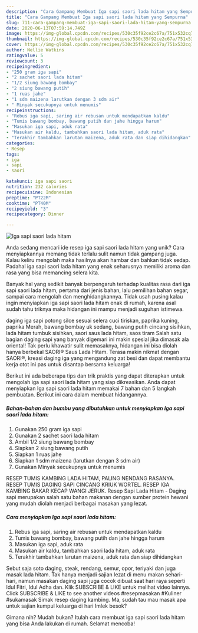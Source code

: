 ```yaml
---
description: "Cara Gampang Membuat Iga sapi saori lada hitam yang Sempurna"
title: "Cara Gampang Membuat Iga sapi saori lada hitam yang Sempurna"
slug: 711-cara-gampang-membuat-iga-sapi-saori-lada-hitam-yang-sempurna
date: 2020-06-13T07:59:14.749Z
image: https://img-global.cpcdn.com/recipes/530c35f92ce2c67a/751x532cq70/iga-sapi-saori-lada-hitam-foto-resep-utama.jpg
thumbnail: https://img-global.cpcdn.com/recipes/530c35f92ce2c67a/751x532cq70/iga-sapi-saori-lada-hitam-foto-resep-utama.jpg
cover: https://img-global.cpcdn.com/recipes/530c35f92ce2c67a/751x532cq70/iga-sapi-saori-lada-hitam-foto-resep-utama.jpg
author: Nellie Watkins
ratingvalue: 5
reviewcount: 3
recipeingredient:
- "250 gram iga sapi"
- "2 sachet saori lada hitam"
- "1/2 siung bawang bombay"
- "2 siung bawang putih"
- "1 ruas jahe"
- "1 sdm maizena larutkan dengan 3 sdm air"
- " Minyak secukupnya untuk menumis"
recipeinstructions:
- "Rebus iga sapi, saring air rebusan untuk mendapatkan kaldu"
- "Tumis bawang bombay, bawang putih dan jahe hingga harum"
- "Masukan iga sapi, aduk rata"
- "Masukan air kaldu, tambahkan saori lada hitam, aduk rata"
- "Terakhir tambahkan larutan maizena, aduk rata dan siap dihidangkan"
categories:
- Resep
tags:
- iga
- sapi
- saori

katakunci: iga sapi saori 
nutrition: 232 calories
recipecuisine: Indonesian
preptime: "PT22M"
cooktime: "PT40M"
recipeyield: "3"
recipecategory: Dinner

---
```



![Iga sapi saori lada hitam](https://img-global.cpcdn.com/recipes/530c35f92ce2c67a/751x532cq70/iga-sapi-saori-lada-hitam-foto-resep-utama.jpg)

Anda sedang mencari ide resep iga sapi saori lada hitam yang unik? Cara menyiapkannya memang tidak terlalu sulit namun tidak gampang juga. Kalau keliru mengolah maka hasilnya akan hambar dan bahkan tidak sedap. Padahal iga sapi saori lada hitam yang enak seharusnya memiliki aroma dan rasa yang bisa memancing selera kita.

Banyak hal yang sedikit banyak berpengaruh terhadap kualitas rasa dari iga sapi saori lada hitam, pertama dari jenis bahan, lalu pemilihan bahan segar, sampai cara mengolah dan menghidangkannya. Tidak usah pusing kalau ingin menyiapkan iga sapi saori lada hitam enak di rumah, karena asal sudah tahu triknya maka hidangan ini mampu menjadi suguhan istimewa.

daging iga sapi potong silce sesuai selera cuci tiriskan, paprika kuning, paprika Merah, bawang bombay uk sedang, bawang putih cincang sisihkan, lada hitam tumbuk sisihkan, saori saus lada hitam, saos tiram Salah satu bagian daging sapi yang banyak digemari ini makin spesial jika dimasak ala oriental! Tak perlu khawatir sulit memasaknya, hidangan ini bisa diolah hanya berbekal SAORI® Saus Lada Hitam. Terasa makin nikmat dengan SAORI®, kreasi daging iga yang mengandung zat besi dan dapat membantu kerja otot ini pas untuk disantap bersama keluarga!


Berikut ini ada beberapa tips dan trik praktis yang dapat diterapkan untuk mengolah iga sapi saori lada hitam yang siap dikreasikan. Anda dapat menyiapkan Iga sapi saori lada hitam memakai 7 bahan dan 5 langkah pembuatan. Berikut ini cara dalam membuat hidangannya.

<!--inarticleads1-->

##### Bahan-bahan dan bumbu yang dibutuhkan untuk menyiapkan Iga sapi saori lada hitam:

1. Gunakan 250 gram iga sapi
1. Gunakan 2 sachet saori lada hitam
1. Ambil 1/2 siung bawang bombay
1. Siapkan 2 siung bawang putih
1. Siapkan 1 ruas jahe
1. Siapkan 1 sdm maizena (larutkan dengan 3 sdm air)
1. Gunakan  Minyak secukupnya untuk menumis


RESEP TUMIS KAMBING LADA HITAM, PALING NENDANG RASANYA. RESEP TUMIS DAGING SAPI CINCANG KRIUK WORTEL. RESEP IGA KAMBING BAKAR KECAP WANGI JERUK. Resep Sapi Lada Hitam - Daging sapi merupakan salah satu bahan makanan dengan sumber protein hewani yang mudah diolah menjadi berbagai masakan yang lezat. 

<!--inarticleads2-->

##### Cara menyiapkan Iga sapi saori lada hitam:

1. Rebus iga sapi, saring air rebusan untuk mendapatkan kaldu
1. Tumis bawang bombay, bawang putih dan jahe hingga harum
1. Masukan iga sapi, aduk rata
1. Masukan air kaldu, tambahkan saori lada hitam, aduk rata
1. Terakhir tambahkan larutan maizena, aduk rata dan siap dihidangkan


Sebut saja soto daging, steak, rendang, semur, opor, teriyaki dan juga masak lada hitam. Tak hanya menjadi sajian lezat di menu makan sehari-hari, namun masakan daging sapi juga cocok dibuat saat hari raya seperti Idul Fitri, Idul Adha dan. Klik SUBSCRIBE &amp; LIKE untuk melihat video lainnya. Click SUBSCRIBE &amp; LIKE to see another videos #resepmasakan #Kuliner #sukamasak Simak resep daging kambing. Ma, sudah tau mau masak apa untuk sajian kumpul keluarga di hari Imlek besok? 

Gimana nih? Mudah bukan? Itulah cara membuat iga sapi saori lada hitam yang bisa Anda lakukan di rumah. Selamat mencoba!
